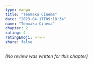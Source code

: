 ```yaml
---
type: manga
title: "Tenmaku Cinema"
date: "2023-04-17T09:18:34"
name: "Tenmaku Cinema"
chapter: 2
rating: 4
ratingEmoji: ⭐️⭐️⭐️⭐️
share: false
---
```


*[No review was written for this chapter]*

